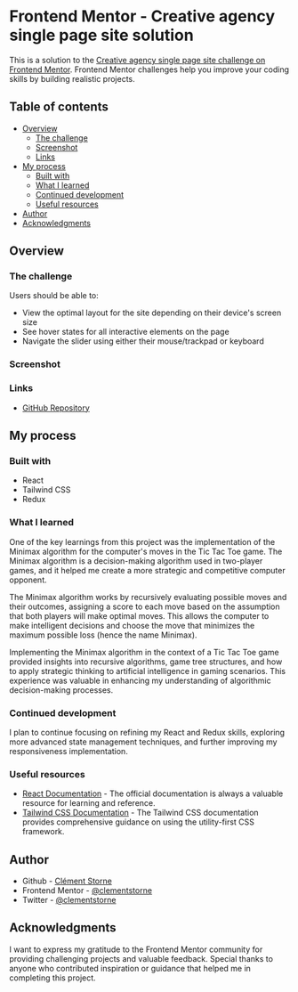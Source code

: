 # Frontend Mentor - Creative agency single page site solution

This is a solution to the [Creative agency single page site challenge on Frontend Mentor](https://www.frontendmentor.io/challenges/creative-agency-singlepage-site-Pq6V3I2RM). Frontend Mentor challenges help you improve your coding skills by building realistic projects.

## Table of contents

- [Overview](#overview)
  - [The challenge](#the-challenge)
  - [Screenshot](#screenshot)
  - [Links](#links)
- [My process](#my-process)
  - [Built with](#built-with)
  - [What I learned](#what-i-learned)
  - [Continued development](#continued-development)
  - [Useful resources](#useful-resources)
- [Author](#author)
- [Acknowledgments](#acknowledgments)

## Overview

### The challenge

Users should be able to:

- View the optimal layout for the site depending on their device's screen size
- See hover states for all interactive elements on the page
- Navigate the slider using either their mouse/trackpad or keyboard

### Screenshot

### Links

- [GitHub Repository](https://github.com/clementstorne/FrontendMentor-tic-tac-toe-game)

## My process

### Built with

- React
- Tailwind CSS
- Redux

### What I learned

One of the key learnings from this project was the implementation of the Minimax algorithm for the computer's moves in the Tic Tac Toe game. The Minimax algorithm is a decision-making algorithm used in two-player games, and it helped me create a more strategic and competitive computer opponent.

The Minimax algorithm works by recursively evaluating possible moves and their outcomes, assigning a score to each move based on the assumption that both players will make optimal moves. This allows the computer to make intelligent decisions and choose the move that minimizes the maximum possible loss (hence the name Minimax).

Implementing the Minimax algorithm in the context of a Tic Tac Toe game provided insights into recursive algorithms, game tree structures, and how to apply strategic thinking to artificial intelligence in gaming scenarios. This experience was valuable in enhancing my understanding of algorithmic decision-making processes.

### Continued development

I plan to continue focusing on refining my React and Redux skills, exploring more advanced state management techniques, and further improving my responsiveness implementation.

### Useful resources

- [React Documentation](https://reactjs.org/docs/getting-started.html) - The official documentation is always a valuable resource for learning and reference.
- [Tailwind CSS Documentation](https://tailwindcss.com/docs) - The Tailwind CSS documentation provides comprehensive guidance on using the utility-first CSS framework.

## Author

- Github - [Clément Storne](https://github.com/clementstorne)
- Frontend Mentor - [@clementstorne](https://www.frontendmentor.io/profile/clementstorne)
- Twitter - [@clementstorne](https://twitter.com/clementstorne)

## Acknowledgments

I want to express my gratitude to the Frontend Mentor community for providing challenging projects and valuable feedback. Special thanks to anyone who contributed inspiration or guidance that helped me in completing this project.
